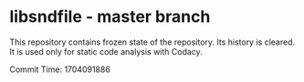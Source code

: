 # libsndfile - master branch

This repository contains frozen state of the repository.
Its history is cleared. It is used only for static code
analysis with Codacy.

Commit Time: 1704091886